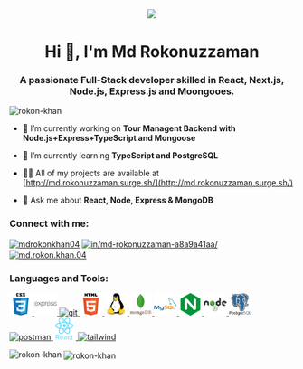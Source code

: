 <div align="center">
  <img height="300" src="https://i.ibb.co/0yYTwPvY/Git-Hub-Background.jpg"  />
</div>
<h1 align="center">Hi 👋, I'm Md Rokonuzzaman</h1>
<h3 align="center">A passionate Full-Stack developer skilled in React, Next.js, Node.js, Express.js and Moongooes.</h3>

<p align="left"> <img src="https://komarev.com/ghpvc/?username=rokon-khan&label=Profile%20views&color=0e75b6&style=flat" alt="rokon-khan" /> </p>

- 🔭 I’m currently working on **Tour Managent Backend with Node.js+Express+TypeScript and Mongoose**

- 🌱 I’m currently learning **TypeScript and PostgreSQL**

- 👨‍💻 All of my projects are available at [http://md.rokonuzzaman.surge.sh/](http://md.rokonuzzaman.surge.sh/)

- 💬 Ask me about **React, Node, Express & MongoDB**

<h3 align="left">Connect with me:</h3>
<p align="left">
<a href="https://twitter.com/mdrokonkhan04" target="blank"><img align="center" src="https://raw.githubusercontent.com/rahuldkjain/github-profile-readme-generator/master/src/images/icons/Social/twitter.svg" alt="mdrokonkhan04" height="30" width="40" /></a>
<a href="https://linkedin.com/in/in/md-rokonuzzaman-a8a9a41aa/" target="blank"><img align="center" src="https://raw.githubusercontent.com/rahuldkjain/github-profile-readme-generator/master/src/images/icons/Social/linked-in-alt.svg" alt="in/md-rokonuzzaman-a8a9a41aa/" height="30" width="40" /></a>
<a href="https://fb.com/md.rokon.khan.04" target="blank"><img align="center" src="https://raw.githubusercontent.com/rahuldkjain/github-profile-readme-generator/master/src/images/icons/Social/facebook.svg" alt="md.rokon.khan.04" height="30" width="40" /></a>
</p>

<h3 align="left">Languages and Tools:</h3>
<p align="left"> <a href="https://www.w3schools.com/css/" target="_blank" rel="noreferrer"> <img src="https://raw.githubusercontent.com/devicons/devicon/master/icons/css3/css3-original-wordmark.svg" alt="css3" width="40" height="40"/> </a> <a href="https://expressjs.com" target="_blank" rel="noreferrer"> <img src="https://raw.githubusercontent.com/devicons/devicon/master/icons/express/express-original-wordmark.svg" alt="express" width="40" height="40"/> </a> <a href="https://git-scm.com/" target="_blank" rel="noreferrer"> <img src="https://www.vectorlogo.zone/logos/git-scm/git-scm-icon.svg" alt="git" width="40" height="40"/> </a> <a href="https://www.w3.org/html/" target="_blank" rel="noreferrer"> <img src="https://raw.githubusercontent.com/devicons/devicon/master/icons/html5/html5-original-wordmark.svg" alt="html5" width="40" height="40"/> </a> <a href="https://www.linux.org/" target="_blank" rel="noreferrer"> <img src="https://raw.githubusercontent.com/devicons/devicon/master/icons/linux/linux-original.svg" alt="linux" width="40" height="40"/> </a> <a href="https://www.mongodb.com/" target="_blank" rel="noreferrer"> <img src="https://raw.githubusercontent.com/devicons/devicon/master/icons/mongodb/mongodb-original-wordmark.svg" alt="mongodb" width="40" height="40"/> </a> <a href="https://www.mysql.com/" target="_blank" rel="noreferrer"> <img src="https://raw.githubusercontent.com/devicons/devicon/master/icons/mysql/mysql-original-wordmark.svg" alt="mysql" width="40" height="40"/> </a> <a href="https://www.nginx.com" target="_blank" rel="noreferrer"> <img src="https://raw.githubusercontent.com/devicons/devicon/master/icons/nginx/nginx-original.svg" alt="nginx" width="40" height="40"/> </a> <a href="https://nodejs.org" target="_blank" rel="noreferrer"> <img src="https://raw.githubusercontent.com/devicons/devicon/master/icons/nodejs/nodejs-original-wordmark.svg" alt="nodejs" width="40" height="40"/> </a> <a href="https://www.postgresql.org" target="_blank" rel="noreferrer"> <img src="https://raw.githubusercontent.com/devicons/devicon/master/icons/postgresql/postgresql-original-wordmark.svg" alt="postgresql" width="40" height="40"/> </a> <a href="https://postman.com" target="_blank" rel="noreferrer"> <img src="https://www.vectorlogo.zone/logos/getpostman/getpostman-icon.svg" alt="postman" width="40" height="40"/> </a> <a href="https://reactjs.org/" target="_blank" rel="noreferrer"> <img src="https://raw.githubusercontent.com/devicons/devicon/master/icons/react/react-original-wordmark.svg" alt="react" width="40" height="40"/> </a> <a href="https://tailwindcss.com/" target="_blank" rel="noreferrer"> <img src="https://www.vectorlogo.zone/logos/tailwindcss/tailwindcss-icon.svg" alt="tailwind" width="40" height="40"/> </a> </p>

<p><img align="left" src="https://github-readme-stats.vercel.app/api/top-langs?username=rokon-khan&show_icons=true&locale=en&layout=compact" alt="rokon-khan" /></p>

<p>&nbsp;<img align="center" src="https://github-readme-stats.vercel.app/api?username=rokon-khan&show_icons=true&locale=en" alt="rokon-khan" /></p>

